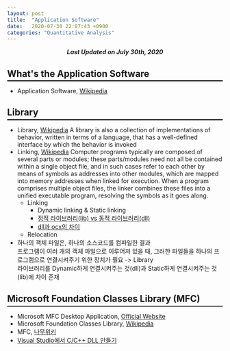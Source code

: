 ```yaml
---
layout: post
title:  "Application Software"
date:   2020-07-30 22:07:43 +0900
categories: "Quantitative Analysis"
---
```


<div style="text-align: center"><i><b>Last Updated on July 30th, 2020</b></i></div>

## What's the Application Software
<hr style="height: 2px; border:none; margin-top: -1em; margin-bottom:0.5em; padding: 0; background:black">

* Application Software, [Wikipedia](https://en.wikipedia.org/wiki/Application_software)

## Library
<hr style="height: 2px; border:none; margin-top: -1em; margin-bottom:0.5em; padding: 0; background:black">

* Library, [Wikipedia](https://en.wikipedia.org/wiki/Library_(computing))
A library is also a collection of implementations of behavior, written in terms of a language, that has a well-defined interface by which the behavior is invoked
* Linking, [Wikipedia](https://en.wikipedia.org/wiki/Linker_(computing))
Computer programs typically are composed of several parts or modules; these parts/modules need not all be contained within a single object file, and in such cases refer to each other by means of symbols as addresses into other modules, which are mapped into memory addresses when linked for execution. When a program comprises multiple object files, the linker combines these files into a unified executable program, resolving the symbols as it goes along.   
    * Linking
        * Dynamic linking & Static linking
        * [정적 라이브러리(lib) vs 동적 라이브러리(dll)](https://hsunnystory.tistory.com/109)
        * [dll과 ocx의 차이](https://m.blog.naver.com/PostView.nhn?blogId=jaylin9083&logNo=221447296093&proxyReferer=https:%2F%2Fwww.google.com%2F)
    * Relocation   
* 하나의 객체 파일은, 하나의 소스코드를 컴파일한 결과   
프로그램이 여러 개의 객체 파일으로 이루어져 있을 때, 그러한 파일들을 하나의 프로그램으로 연결시켜주기 위한 장치가 필요 -> Library   
라이브러리를 Dynamic하게 연결시켜주는 것(dll)과 Static하게 연결시켜주는 것(lib)에 차이 존재

## Microsoft Foundation Classes Library (MFC)
<hr style="height: 2px; border:none; margin-top: -1em; margin-bottom:0.5em; padding: 0; background:black">

* Microsoft MFC Desktop Application, [Official Website](https://docs.microsoft.com/en-us/cpp/mfc/mfc-desktop-applications?redirectedfrom=MSDN&view=vs-2019)
* Microsoft Foundation Classes Library, [Wikipedia](https://en.wikipedia.org/wiki/Microsoft_Foundation_Class_Library)
* MFC, [나무위키](https://namu.wiki/w/MFC)
* [Visual Studio에서 C/C++ DLL 만들기](https://docs.microsoft.com/ko-kr/cpp/build/dlls-in-visual-cpp?view=vs-2019)